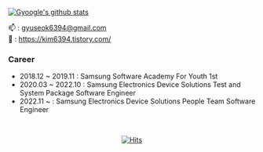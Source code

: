 
[![Gyoogle's github stats](https://github-readme-stats.vercel.app/api?username=gyoogle&show_icons=true&theme=radical)](https://github.com/gyoogle/github-readme-stats) <br>

<!--
[![](https://raw.githubusercontent.com/gyoogle/Card/master/profile-summary-card-output/monokai/1-repos-per-language.svg)](https://github.com/gyoogle) [![](https://raw.githubusercontent.com/gyoogle/Card/master/profile-summary-card-output/monokai/2-most-commit-language.svg)](https://github.com/gyoogle)
[![](https://raw.githubusercontent.com/gyoogle/Card/master/profile-summary-card-output/monokai/3-stats.svg)](https://github.com/gyoogle) [![](https://raw.githubusercontent.com/gyoogle/Card/master/profile-summary-card-output/monokai/4-productive-time.svg)](https://github.com/gyoogle)

[![Gyoogle's github stats](https://github-readme-stats.vercel.app/api?username=gyoogle&show_icons=true&theme=radical)](https://github.com/gyoogle/github-readme-stats)
<br>
[![trophy](https://github-profile-trophy.vercel.app/?username=gyoogle&theme=onedark)](https://github.com/gyoogle/github-profile-trophy)


[![Solved.ac Profile](http://mazassumnida.wtf/api/generate_badge?boj=kim6394)](https://solved.ac/kim6394)
-->

📫 : gyuseok6394@gmail.com  <br>
📝 : https://kim6394.tistory.com/

### Career

- 2018.12 ~ 2019.11 : Samsung Software Academy For Youth 1st
- 2020.03 ~ 2022.10 : Samsung Electronics Device Solutions Test and System Package Software Engineer
- 2022.11 ~ : Samsung Electronics Device Solutions People Team Software Engineer

<br>
  
<div align=center>
 
[![Hits](https://hits.seeyoufarm.com/api/count/incr/badge.svg?url=https%3A%2F%2Fgithub.com%2Fgyoogle%2Fhit-counter&count_bg=%2379C83D&title_bg=%23555555&icon=&icon_color=%23E7E7E7&title=hits&edge_flat=false)](https://hits.seeyoufarm.com)

</div>
